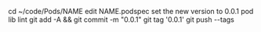 cd ~/code/Pods/NAME
edit NAME.podspec
set the new version to 0.0.1
pod lib lint
git add -A && git commit -m "0.0.1"
git tag '0.0.1'
git push --tags
